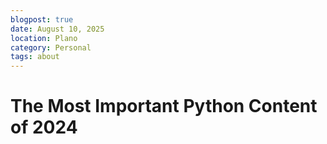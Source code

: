 ```yaml
---
blogpost: true
date: August 10, 2025
location: Plano
category: Personal
tags: about
---
```


# The Most Important Python Content of 2024

<!--
Writing this up gave me the opportunity to 

PEPs
https://github.com/python/peps/pulls?page=1&q=is%3Apr+is%3Aclosed

https://fosdem.org/2024/schedule/track/python-devroom/
https://fosdem.org/2024/schedule/event/fosdem-2024-2735-profiling-python-with-ebpf-a-new-frontier-in-performance-analysis/
https://fosdem.org/2024/schedule/event/fosdem-2024-2771-deploy-your-next-python-app-with-webassembly-wasm-smaller-safer-faster/

https://prague.python.pizza/

https://pycon-2024.python.ph/
https://www.youtube.com/@PythonPH/videos
Integrating Rust with Python

https://na.pycon.org/programme/
All in Africa

Pythonic Parallelism: A Tour of SISD, MISD, SIMD, and MIMD Paradigms
Flynn's Classification
https://learnlearn.uk/alevelcs/sisd-simd-misd-mimd/
https://pycon.pk/schedule/

https://2024.pycon.sk/en/index.html

https://pycamp.es/#projects

PyCon Lithuania	
https://pycon.lt/2024/schedule
The role of Rust, Zig and C++ in the Python ecosystem
https://pycon.lt/2024/talks/BBFJVD
Using Rust & PyO3 to make Pydantic v2 even faster
https://pycon.lt/2024/talks/9MVQ3M

https://2024.pycascades.com/program/schedule/

The Stories of the Most Infamous Bugs
https://www.youtube.com/live/lRH_j4aYqa4?app=desktop&t=91s

https://fwdays.com/en/event/python-ds-fwdays-2024
https://fwdays.com/en/event/python-ds-fwdays-2024/review/subclassing-and-composition-a-pythonic-tour-of-trade-offs

PyTexas	


Releases
"Python now manages its own CVEs"
https://blog.python.org/search?updated-max=2024-04-08T04:26:00-04:00&max-results=7

EU’s Cyber Resilience Act Passes with Wins for Open Source
https://pyfound.blogspot.com/2024/01/CRA-update.html

DSF Board 2024 Elections – New board members 👋
https://www.djangoproject.com/weblog/2024/jan/08/dsf-board-2024-elections-new-board-members/

DSF membership now recognizes a much broader range of contributions to Django
https://www.djangoproject.com/weblog/2024/jan/10/dsf-membership/

How Guido Does Code Reviews
https://www.instagram.com/gvanrossum/p/C2rAwbYLDg4/

Software Bill-of-Materials documents are now available for CPython
https://pyfound.blogspot.com/2024/02/software-bill-of-materials-now-available-for-cpython.html

White House recommends use of memory-safe languages like Python
https://pyfound.blogspot.com/2024/02/white-house-recommends-.html

Welcome our new Fellow - Sarah Boyce
https://www.djangoproject.com/weblog/2024/mar/22/welcome-our-new-fellow-sarah-boyce/

Django accessibility in 2023 and beyond
https://www.djangoproject.com/weblog/2024/feb/10/django-accessibility-in-2023-and-beyond/

The State of Python in 2024 by Mike Kennedy
https://www.youtube.com/watch?v=coz1CGRxjQ0

Carol's PyTexas keynote
https://www.pytexas.org/2024/schedule/keynotes/#carol-willing

PEP 745: Python 3.14 release schedule
https://github.com/python/peps/pull/3764

Python Language Summit Blog Posts
https://pyfound.blogspot.com/2024/06/python-language-summit-2024.html
Infiltration- interesting
Python's security model after the xz-utils backdoor
https://pyfound.blogspot.com/2024/06/python-language-summit-2024-python-security-model-after-xz.html
Native Interface and Limited C API
https://pyfound.blogspot.com/2024/06/python-language-summit-2024-c-api.html
Free-threading ecosystems
"Guido also felt it was "important that we have sub-interpreters as well as free-threading, so people can play with different models before we commit to anything".
https://pyfound.blogspot.com/2024/06/python-language-summit-2024-free-threading-ecosystems.html
Emily Morehouse: Formalizing the PEP prototype process
https://pyfound.blogspot.com/2024/06/python-language-summit-2024-lightning-talks.html

CalVer PEP
https://github.com/python/peps/pull/3834

Talks: Building a JIT compiler for CPython
https://us.pycon.org/2024/schedule/presentation/124/
PEP 744 – JIT Compilation
https://peps.python.org/pep-0744/

Talks: Acknowledging Women’s Contributions in the Python Community Through Podcast
https://us.pycon.org/2024/schedule/presentation/94/

Talks: Unlocking the Parallel Universe: Subinterpreters and Free-Threading in Python 3.13
https://us.pycon.org/2024/schedule/presentation/128/
Resources list
https://gist.github.com/tonybaloney/24d545ed855a3c90f844209152835f07
PEP 684 – A Per-Interpreter GIL
https://peps.python.org/pep-0684/

Talks: How Python Harnesses Rust through PyO3
https://us.pycon.org/2024/schedule/presentation/89/

PSF Annual Impact Report
https://pyfound.blogspot.com/2024/05/the-psfs-2023-annual-impact-report-is.html

Grants
https://pyfound.blogspot.com/2024/05/psf-grants-program-2022-2023.html
https://pyfound.blogspot.com/2024/03/djangocon-africa-grant-process.html
https://pyfound.blogspot.com/2024/02/introducing-psf-grants-office-hours.html

https://pyfound.blogspot.com/2024/04/new-open-initiative-for-cybersecurity.html

Django Developer Survey Results
https://www.djangoproject.com/weblog/2024/may/10/django-developers-survey-2023-results/
https://www.djangoproject.com/weblog/2024/apr/25/livestream-django-trends-for-2024/

Django Background Worker DEP
https://www.djangoproject.com/weblog/2024/may/29/django-enhancement-proposal-14-background-workers/
https://github.com/wagtail/rfcs/pull/72
https://github.com/django/deps/blob/main/accepted/0014-background-workers.rst

WebAssembly Summit
https://ep2024.europython.eu/session/webassembly-summit
"I just signed up for EuroPython 🎉. I hope to see you at the WASM Summit to discuss PySheets, PyScript, PyOdide, MicroPython, Microlog, and other cool Python/WebAssembly tech. 🤓"
https://www.linkedin.com/posts/chrislaffra_wasm-summit-activity-7210298327865659392-i0Kq?utm_source=share&utm_medium=member_desktop

PSF Election and Bylaws Change
https://pyfound.blogspot.com/2024/07/announcing-2024-psf-board-election.html
https://pyfound.blogspot.com/2024/06/faq-for-proposed-changes-to-psf-bylaws.html
https://pyfound.blogspot.com/2024/06/for-your-consideration-proposed-bylaws.html

Tiobe Index for July 2024
https://www.tiobe.com/tiobe-index/
-->
